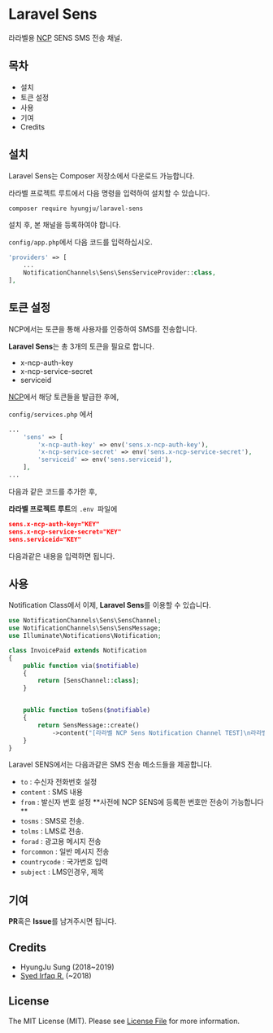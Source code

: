 # Laravel Sens

라라벨용 [NCP](https://www.ncloud.com/) SENS SMS 전송 채널.



## 목차

- 설치
- 토큰 설정
- 사용
- 기여
- Credits



## 설치

Laravel Sens는 Composer 저장소에서 다운로드 가능합니다.

라라벨 프로젝트 루트에서 다음 명령을 입력하여 설치할 수 있습니다.

```bash
composer require hyungju/laravel-sens
```



설치 후, 본 채널을 등록하여야 합니다.

`config/app.php`에서 다음 코드를 입력하십시오.

```php
'providers' => [
    ...
    NotificationChannels\Sens\SensServiceProvider::class,
],
```



## 토큰 설정

NCP에서는 토큰을 통해 사용자를 인증하여 SMS를 전송합니다.

**Laravel Sens**는 총 3개의 토큰을 필요로 합니다.

- x-ncp-auth-key
- x-ncp-service-secret
- serviceid

[NCP](https://www.ncloud.com/)에서 해당 토큰들을 발급한 후에, 

`config/services.php` 에서

```php
...
    'sens' => [
        'x-ncp-auth-key' => env('sens.x-ncp-auth-key'),
        'x-ncp-service-secret' => env('sens.x-ncp-service-secret'),
        'serviceid' => env('sens.serviceid'),
    ],
...
```

다음과 같은 코드를 추가한 후, 

**라라벨 프로젝트 루트**의 `.env `파일에 

```json
sens.x-ncp-auth-key="KEY"
sens.x-ncp-service-secret="KEY"
sens.serviceid="KEY"
```

다음과같은 내용을 입력하면 됩니다.



## 사용

Notification Class에서 이제, **Laravel Sens**를 이용할 수 있습니다.

```php
use NotificationChannels\Sens\SensChannel;
use NotificationChannels\Sens\SensMessage;
use Illuminate\Notifications\Notification;

class InvoicePaid extends Notification
{
    public function via($notifiable)
    {
        return [SensChannel::class];
    }


    public function toSens($notifiable)
    {
        return SensMessage::create()
            ->content("[라라벨 NCP Sens Notification Channel TEST]\n라라벨의 네이버 클라우드 플랫폼 SENS 채널 테스트입니다. 이 문자는 ".$notifiable->name." 유저에게 발송되었습니다.")->countrycode("82")->forcommon()->tolms()->subject("LMS로 전송")->to($notifiable->phone)->from("등록된 발신자번호");
    } 
}
```



Laravel SENS에서는 다음과같은 SMS 전송 메소드들을 제공합니다.

- `to` : 수신자 전화번호 설정
- `content` : SMS 내용
- `from` : 발신자 번호 설정 **사전에 NCP SENS에 등록한 번호만 전송이 가능합니다 **
- `tosms` : SMS로 전송. 
- `tolms` : LMS로 전송. 
- `forad` : 광고용 메시지 전송
- `forcommon` : 일반 메시지 전송
- `countrycode` : 국가번호 입력
- `subject` : LMS인경우, 제목



## 기여

**PR**혹은 **Issue**를 남겨주시면 됩니다. 



## Credits
- HyungJu Sung (2018~2019)
- [Syed Irfaq R.](https://github.com/irazasyed) (~2018)



## License

The MIT License (MIT). Please see [License File](https://github.com/HyungJu/laravel-sens/blob/master/LICENSE.md) for more information.
